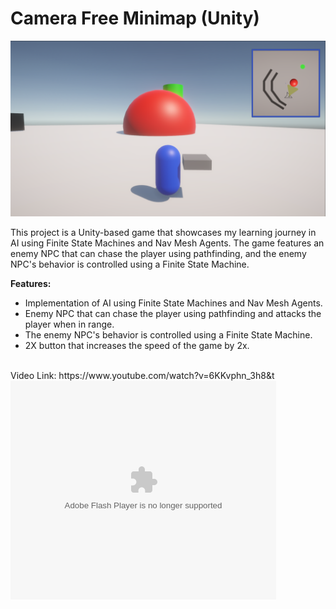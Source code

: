 # Camera Free Minimap (Unity)
![alt text](https://github.com/RayanYousef/Camera-Free-Minimap/blob/main/Other/Camera%20Free%20Minimap%20.png?raw=true)
<br/>

This project is a Unity-based game that showcases my learning journey in AI using Finite State Machines and Nav Mesh Agents. The game features an enemy NPC that can chase the player using pathfinding, and the enemy NPC's behavior is controlled using a Finite State Machine.

**Features:**

-   Implementation of AI using Finite State Machines and Nav Mesh Agents.
-   Enemy NPC that can chase the player using pathfinding and attacks the player when in range.
-   The enemy NPC's behavior is controlled using a Finite State Machine.
-   2X button that increases the speed of the game by 2x.
<br/>
Video Link: 
https://www.youtube.com/watch?v=6KKvphn_3h8&t
<object width="425" height="350">
  <param name="movie" value="http://www.youtube.com/user/wwwLoveWatercom?v=BTRN1YETpyg" />
  <param name="wmode" value="transparent" />
  <embed src="https://www.youtube.com/watch?v=6KKvphn_3h8&t"
         type="application/x-shockwave-flash"
         wmode="transparent" width="425" height="350" />
</object>
